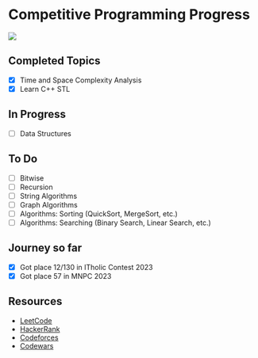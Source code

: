 <h1>Competitive Programming Progress</h1>
<img src=https://user-images.githubusercontent.com/104838272/212726427-4d0b08fd-3e00-401c-855d-ce808b1955c2.jpg>

## Completed Topics
- [x] Time and Space Complexity Analysis
- [x] Learn C++ STL

## In Progress
- [ ] Data Structures

## To Do
- [ ] Bitwise
- [ ] Recursion
- [ ] String Algorithms
- [ ] Graph Algorithms
- [ ] Algorithms: Sorting (QuickSort, MergeSort, etc.)
- [ ] Algorithms: Searching (Binary Search, Linear Search, etc.)

## Journey so far
- [x] Got place 12/130 in ITholic Contest 2023
- [x]  Got place 57 in MNPC 2023

## Resources
- [LeetCode](https://leetcode.com/)
- [HackerRank](https://www.hackerrank.com/)
- [Codeforces](https://codeforces.com/)
- [Codewars](https://www.codewars.com/)
